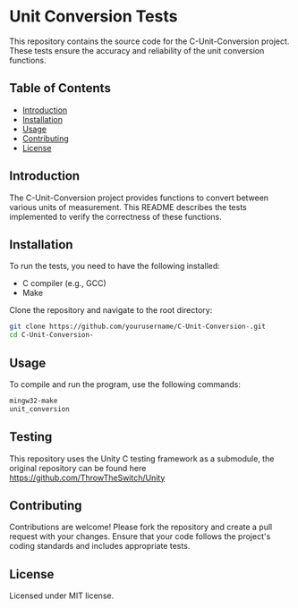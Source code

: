 # Unit Conversion Tests

This repository contains the source code for the C-Unit-Conversion project. These tests ensure the accuracy and reliability of the unit conversion functions.

## Table of Contents
- [Introduction](#introduction)
- [Installation](#installation)
- [Usage](#usage)
- [Contributing](#contributing)
- [License](#license)

## Introduction
The C-Unit-Conversion project provides functions to convert between various units of measurement. This README describes the tests implemented to verify the correctness of these functions.

## Installation
To run the tests, you need to have the following installed:
- C compiler (e.g., GCC)
- Make

Clone the repository and navigate to the root directory:
```sh
git clone https://github.com/yourusername/C-Unit-Conversion-.git
cd C-Unit-Conversion-
```

## Usage
To compile and run the program, use the following commands:
```sh
mingw32-make 
unit_conversion
```

## Testing

This repository uses the Unity C testing framework as a submodule, the original repository can be found here https://github.com/ThrowTheSwitch/Unity

## Contributing
Contributions are welcome! Please fork the repository and create a pull request with your changes. Ensure that your code follows the project's coding standards and includes appropriate tests.

## License
Licensed under MIT license. 
